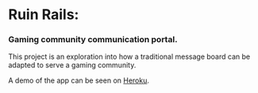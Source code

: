 # Ruin Rails: 
### Gaming community communication portal.

This project is an exploration into how a traditional message board can be adapted to serve a gaming community.

A demo of the app can be seen on [Heroku](http://ruin-rails.herokuapp.com/).
